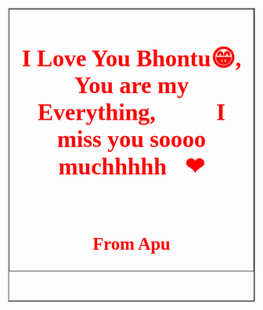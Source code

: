 <!DOCTYPE html>
<head>
                                        <title>i love you Bhontu</title>
</head>
<body background="appu.jpg">

<table border="2"width="100%"height="600px">

<th cosplan="6">
<font size="5" color="red"face="Aquire">
<h1>I Love You Bhontu😁,
You are my Everything,💋💋💋
I miss you soooo muchhhhh🌹❤</h1><br>
<h2>From Apu</h2>

</head>
</body>
